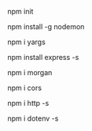 <!-- Инициализируй npm в проекте -->

npm init

<!-- nodemon -->

npm install -g nodemon

<!-- yargs -->

npm i yargs

<!-- express -->

npm install express -s

<!-- morgan -->

npm i morgan

<!-- cors -->

npm i cors

<!-- http -->

npm i http -s

<!-- dotenv -->

npm i dotenv -s
